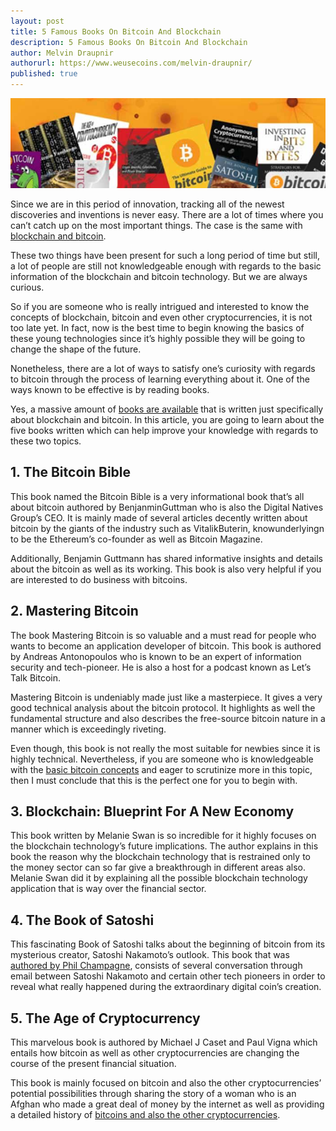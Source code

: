 ```yaml
---
layout: post
title: 5 Famous Books On Bitcoin And Blockchain
description: 5 Famous Books On Bitcoin And Blockchain
author: Melvin Draupnir
authorurl: https://www.weusecoins.com/melvin-draupnir/
published: true
---
```


<p><center><img src="/images/bitcoin-books.jpg" alt="Books On Bitcoin And Blockchain"/></center></p>

<p>Since we are in this period of innovation, tracking all of the newest discoveries and inventions is never easy. There are a lot of times where you can’t catch up on the most important things. The case is the same with <a href="/arguments-in-new-york-court-with-a-french-bitcoiner/">blockchain and bitcoin</a>. </p>

<p>These two things have been present for such a long period of time but still, a lot of people are still not knowledgeable enough with regards to the basic information of the blockchain and bitcoin technology. But we are always curious. </p>

<p>So if you are someone who is really intrigued and interested to know the concepts of blockchain, bitcoin and even other cryptocurrencies, it is not too late yet. In fact, now is the best time to begin knowing the basics of these young technologies since it’s highly possible they will be going to change the shape of the future.  </p>

<p>Nonetheless, there are a lot of ways to satisfy one’s curiosity with regards to bitcoin through the process of learning everything about it. One of the ways known to be effective is by reading books. </p>

<p>Yes, a massive amount of <a href="/reasons-why-dash-price-soar-high-exponentially/">books are available</a> that is written just specifically about blockchain and bitcoin. In this article, you are going to learn about the five books written which can help improve your knowledge with regards to these two topics. </p>

<h2>1.	The Bitcoin Bible</h2>

<p>This book named the Bitcoin Bible is a very informational book that’s all about bitcoin authored by BenjanminGuttman who is also the Digital Natives Group’s CEO. It is mainly made of several articles decently written about bitcoin by the giants of the industry such as VitalikButerin, knowunderlyingn to be the Ethereum’s co-founder as well as Bitcoin Magazine. </p>

<p>Additionally, Benjamin Guttmann has shared informative insights and details about the bitcoin as well as its working. This book is also very helpful if you are interested to do business with bitcoins. </p>

<h2>2.	 Mastering Bitcoin</h2>

<p>The book Mastering Bitcoin is so valuable and a must read for people who wants to become an application developer of bitcoin. This book is authored by Andreas Antonopoulos who is known to be an expert of information security and tech-pioneer. He is also a host for a podcast known as Let’s Talk Bitcoin. </p>

<p>Mastering Bitcoin is undeniably made just like a masterpiece. It gives a very good technical analysis about the bitcoin protocol. It highlights as well the fundamental structure and also describes the free-source bitcoin nature in a manner which is exceedingly riveting. </p>

<p>Even though, this book is not really the most suitable for newbies since it is highly technical. Nevertheless, if you are someone who is knowledgeable with the <a href="/nothing-to-worry-about-high-transaction-fees-in-bitcoin/">basic bitcoin concepts</a> and eager to scrutinize more in this topic, then I must conclude that this is the perfect one for you to begin with.  </p>

<h2>3.	Blockchain: Blueprint For A New Economy</h2>

<p>This book written by Melanie Swan is so incredible for it highly focuses on the blockchain technology’s future implications. The author explains in this book the reason why the blockchain technology that is restrained only to the money sector can so far give a breakthrough in different areas also. Melanie Swan did it by explaining all the possible blockchain technology application that is way over the financial sector.  </p>

<h2>4. The Book of Satoshi</h2>

<p>This fascinating Book of Satoshi talks about the beginning of bitcoin from its mysterious creator, Satoshi Nakamoto’s outlook. This book that was <a href="/bitcoin-gambling-investments-612/">authored by Phil Champagne</a>, consists of several conversation through email between Satoshi Nakamoto and certain other tech pioneers in order to reveal what really happened during the extraordinary digital coin’s creation. </p>

<h2>5. The Age of Cryptocurrency</h2>

<p>This marvelous book is authored by Michael J Caset and Paul Vigna which entails how bitcoin as well as other cryptocurrencies are changing the course of the present financial situation. </p>

<p>This book is mainly focused on bitcoin and also the other cryptocurrencies’ potential possibilities through sharing the story of a woman who is an Afghan who made a great deal of money by the internet as well as providing a detailed history of <a href="/venezuela-troubles-continue-while-bitcoin-at-usd-1010/">bitcoins and also the other cryptocurrencies</a>. </p>